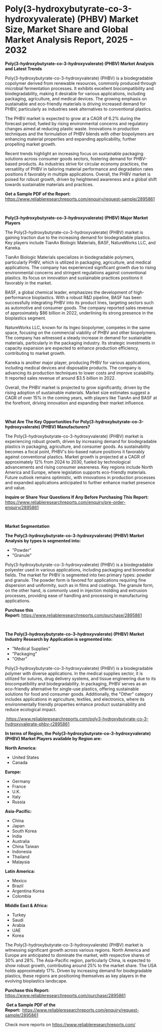 <p><h1>Poly(3-hydroxybutyrate-co-3-hydroxyvalerate) (PHBV) Market Size, Market Share and Global Market Analysis Report, 2025 - 2032</h1></p><p><strong>Poly(3-hydroxybutyrate-co-3-hydroxyvalerate) (PHBV) Market Analysis and Latest Trends</strong></p>
<p><p>Poly(3-hydroxybutyrate-co-3-hydroxyvalerate) (PHBV) is a biodegradable copolymer derived from renewable resources, commonly produced through microbial fermentation processes. It exhibits excellent biocompatibility and biodegradability, making it desirable for various applications, including packaging, agriculture, and medical devices. The growing emphasis on sustainable and eco-friendly materials is driving increased demand for PHBV, particularly as industries seek alternatives to conventional plastics.</p><p>The PHBV market is expected to grow at a CAGR of 6.2% during the forecast period, fueled by rising environmental concerns and regulatory changes aimed at reducing plastic waste. Innovations in production techniques and the formulation of PHBV blends with other biopolymers are enhancing material properties and expanding applicability, further propelling market growth. </p><p>Recent trends highlight an increasing focus on sustainable packaging solutions across consumer goods sectors, fostering demand for PHBV-based products. As industries strive for circular economy practices, the versatility of PHBV in tailoring material performance and degradation rates positions it favorably in multiple applications. Overall, the PHBV market is poised for robust growth, driven by heightened awareness and a global shift towards sustainable materials and practices.</p></p>
<p><strong>Get a Sample PDF of the Report:&nbsp;</strong> <a href="https://www.reliableresearchreports.com/enquiry/request-sample/2895861?utm_campaign=3051&utm_medium=2&utm_source=Github&utm_content=ia&utm_term=15032025&utm_id=poly3-hydroxybutyrate-co-3-hydroxyvalerate-phbv">https://www.reliableresearchreports.com/enquiry/request-sample/2895861</a></p>
<p>&nbsp;</p>
<p><strong>Poly(3-hydroxybutyrate-co-3-hydroxyvalerate) (PHBV) Major Market Players</strong></p>
<p><p>The Poly(3-hydroxybutyrate-co-3-hydroxyvalerate) (PHBV) market is gaining traction due to the increasing demand for biodegradable plastics. Key players include TianAn Biologic Materials, BASF, NatureWorks LLC, and Kaneka.</p><p>TianAn Biologic Materials specializes in biodegradable polymers, particularly PHBV, which is utilized in packaging, agriculture, and medical applications. The company has experienced significant growth due to rising environmental concerns and stringent regulations against conventional plastics. Its focus on innovation and sustainable practices positions it favorably in the market. </p><p>BASF, a global chemical leader, emphasizes the development of high-performance bioplastics. With a robust R&D pipeline, BASF has been successfully integrating PHBV into its product lines, targeting sectors such as automotive and consumer goods. The company reported sales revenue of approximately $86 billion in 2022, underlining its strong presence in the bioplastics segment.</p><p>NatureWorks LLC, known for its Ingeo biopolymer, competes in the same space, focusing on the commercial viability of PHBV and other biopolymers. The company has witnessed a steady increase in demand for sustainable materials, particularly in the packaging industry. Its strategic investments in capacity expansion are expected to enhance production efficiency, contributing to market growth.</p><p>Kaneka is another major player, producing PHBV for various applications, including medical devices and disposable products. The company is advancing its production techniques to lower costs and improve scalability. It reported sales revenue of around $3.5 billion in 2022.</p><p>Overall, the PHBV market is projected to grow significantly, driven by the rising adoption of sustainable materials. Market size estimates suggest a CAGR of over 15% in the coming years, with players like TianAn and BASF at the forefront, driving innovation and expanding their market influence.</p></p>
<p>&nbsp;</p>
<p><strong>What Are The Key Opportunities For Poly(3-hydroxybutyrate-co-3-hydroxyvalerate) (PHBV) Manufacturers?</strong></p>
<p><p>The Poly(3-hydroxybutyrate-co-3-hydroxyvalerate) (PHBV) market is experiencing robust growth, driven by increasing demand for biodegradable plastics in packaging, agriculture, and consumer goods. As sustainability becomes a focal point, PHBV's bio-based nature positions it favorably against conventional plastics. Market growth is projected at a CAGR of approximately 12% from 2024 to 2030, fueled by technological advancements and rising consumer awareness. Key regions include North America and Europe, where legislation supports eco-friendly materials. Future outlook remains optimistic, with innovations in production processes and expanded applications anticipated to further enhance market presence and value.</p></p>
<p><strong>Inquire or Share Your Questions If Any Before Purchasing This Report:</strong> <a href="https://www.reliableresearchreports.com/enquiry/pre-order-enquiry/2895861?utm_campaign=3051&utm_medium=2&utm_source=Github&utm_content=ia&utm_term=15032025&utm_id=poly3-hydroxybutyrate-co-3-hydroxyvalerate-phbv">https://www.reliableresearchreports.com/enquiry/pre-order-enquiry/2895861</a></p>
<p>&nbsp;</p>
<p><strong>Market Segmentation</strong></p>
<p><strong>The Poly(3-hydroxybutyrate-co-3-hydroxyvalerate) (PHBV) Market Analysis by types is segmented into:</strong></p>
<p><ul><li>"Powder"</li><li>"Granule"</li></ul></p>
<p><p>Poly(3-hydroxybutyrate-co-3-hydroxyvalerate) (PHBV) is a biodegradable polyester used in various applications, including packaging and biomedical fields. The market for PHBV is segmented into two primary types: powder and granule. The powder form is favored for applications requiring fine dispersion and uniformity, such as in films and coatings. The granule form, on the other hand, is commonly used in injection molding and extrusion processes, providing ease of handling and processing in manufacturing applications.</p></p>
<p><strong>Purchase this Report:&nbsp;</strong><a href="https://www.reliableresearchreports.com/purchase/2895861?utm_campaign=3051&utm_medium=2&utm_source=Github&utm_content=ia&utm_term=15032025&utm_id=poly3-hydroxybutyrate-co-3-hydroxyvalerate-phbv">https://www.reliableresearchreports.com/purchase/2895861</a></p>
<p>&nbsp;</p>
<p><strong>The Poly(3-hydroxybutyrate-co-3-hydroxyvalerate) (PHBV) Market Industry Research by Application is segmented into:</strong></p>
<p><ul><li>"Medical Supplies"</li><li>"Packaging"</li><li>"Other"</li></ul></p>
<p><p>Poly(3-hydroxybutyrate-co-3-hydroxyvalerate) (PHBV) is a biodegradable polymer with diverse applications. In the medical supplies sector, it is utilized for sutures, drug delivery systems, and tissue engineering due to its biocompatibility and biodegradability. In packaging, PHBV serves as an eco-friendly alternative for single-use plastics, offering sustainable solutions for food and consumer goods. Additionally, the "Other" category includes applications in agriculture, textiles, and electronics, where its environmentally friendly properties enhance product sustainability and reduce ecological impact.</p></p>
<p><a href="https://www.reliableresearchreports.com/poly3-hydroxybutyrate-co-3-hydroxyvalerate-phbv-r2895861?utm_campaign=3051&utm_medium=2&utm_source=Github&utm_content=ia&utm_term=15032025&utm_id=poly3-hydroxybutyrate-co-3-hydroxyvalerate-phbv">&nbsp;https://www.reliableresearchreports.com/poly3-hydroxybutyrate-co-3-hydroxyvalerate-phbv-r2895861</a></p>
<p><strong>In terms of Region, the Poly(3-hydroxybutyrate-co-3-hydroxyvalerate) (PHBV) Market Players available by Region are:</strong></p>
<p>
    <p> <strong> North America: </strong>
        <ul>
            <li>United States</li>
            <li>Canada</li>
        </ul>
        </p> 
    <p> <strong> Europe: </strong>
        <ul>
            <li>Germany</li>
            <li>France</li>
            <li>U.K.</li>
            <li>Italy</li>
            <li>Russia</li>
        </ul>
        </p> 
    <p> <strong> Asia-Pacific: </strong>
        <ul>
            <li>China</li>
            <li>Japan</li>
            <li>South Korea</li>
            <li>India</li>
            <li>Australia</li>
            <li>China Taiwan</li>
            <li>Indonesia</li>
            <li>Thailand</li>
            <li>Malaysia</li>
        </ul>
        </p> 
    <p> <strong> Latin America: </strong>
        <ul>
            <li>Mexico</li>
            <li>Brazil</li>
            <li>Argentina Korea</li>
            <li>Colombia</li>
        </ul>
        </p> 
    <p> <strong> Middle East & Africa: </strong>
        <ul>
            <li>Turkey</li>
            <li>Saudi</li>
            <li>Arabia</li>
            <li>UAE</li>
            <li>Korea</li>
        </ul>
    </p>
    </p>
<p><p>The Poly(3-hydroxybutyrate-co-3-hydroxyvalerate) (PHBV) market is witnessing significant growth across various regions. North America and Europe are anticipated to dominate the market, with respective shares of 30% and 28%. The Asia-Pacific region, particularly China, is expected to show robust growth, contributing around 25% to the market share. The USA holds approximately 17%. Driven by increasing demand for biodegradable plastics, these regions are positioning themselves as key players in the evolving bioplastics landscape.</p></p>
<p><strong>Purchase this Report: </strong><a href="https://www.reliableresearchreports.com/purchase/2895861?utm_campaign=3051&utm_medium=2&utm_source=Github&utm_content=ia&utm_term=15032025&utm_id=poly3-hydroxybutyrate-co-3-hydroxyvalerate-phbv">https://www.reliableresearchreports.com/purchase/2895861</a></p>
<p>&nbsp;<strong>Get a Sample PDF of the Report:&nbsp;&nbsp;</strong><a href="https://www.reliableresearchreports.com/enquiry/request-sample/2895861?utm_campaign=3051&utm_medium=2&utm_source=Github&utm_content=ia&utm_term=15032025&utm_id=poly3-hydroxybutyrate-co-3-hydroxyvalerate-phbv">https://www.reliableresearchreports.com/enquiry/request-sample/2895861</a></p>
<p><strong></strong></p>
<p>Check more reports on <a href="https://www.reliableresearchreports.com/?utm_campaign=3051&utm_medium=2&utm_source=Github&utm_content=ia&utm_term=15032025&utm_id=poly3-hydroxybutyrate-co-3-hydroxyvalerate-phbv">https://www.reliableresearchreports.com/</a></p>